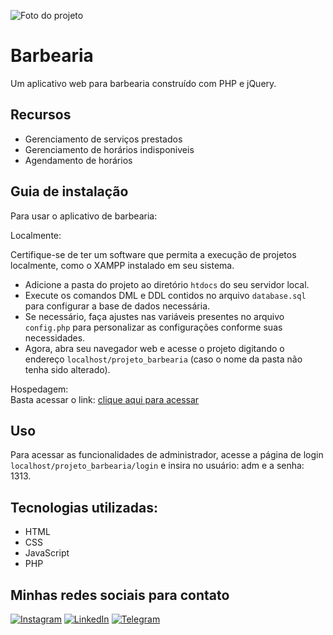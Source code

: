 ![Foto do projeto](https://github.com/lezzin/projeto_barbearia/assets/103830032/8fb1f9b2-d087-4c81-b505-120977f5fa53)

# Barbearia

Um aplicativo web para barbearia construído com PHP e jQuery. 

## Recursos

- Gerenciamento de serviços prestados
- Gerenciamento de horários indisponiveis
- Agendamento de horários

## Guia de instalação

Para usar o aplicativo de barbearia:

Localmente:<br>

Certifique-se de ter um software que permita a execução de projetos localmente, como o XAMPP instalado em seu sistema.

- Adicione a pasta do projeto ao diretório ```htdocs``` do seu servidor local.
- Execute os comandos DML e DDL contidos no arquivo ```database.sql``` para configurar a base de dados necessária.
- Se necessário, faça ajustes nas variáveis presentes no arquivo ```config.php``` para personalizar as configurações conforme suas necessidades.
- Agora, abra seu navegador web e acesse o projeto digitando o endereço ```localhost/projeto_barbearia``` (caso o nome da pasta não tenha sido alterado).

Hospedagem:<br>
Basta acessar o link: [clique aqui para acessar](https://lzzn-barber.000webhostapp.com/)

## Uso

Para acessar as funcionalidades de administrador, acesse a página de login ```localhost/projeto_barbearia/login``` e insira no usuário: adm e a senha: 1313.

## Tecnologias utilizadas:

* HTML
* CSS
* JavaScript
* PHP

## Minhas redes sociais para contato

[![Instagram](https://img.shields.io/badge/Instagram-E4405F?style=for-the-badge&logo=instagram&logoColor=white)](https://www.instagram.com/leandroadrian_/)
[![LinkedIn](https://img.shields.io/badge/LinkedIn-0077B5?style=for-the-badge&logo=linkedin&logoColor=white)](https://www.linkedin.com/in/leandro-adrian)
[![Telegram](https://img.shields.io/badge/Telegram-2CA5E0?style=for-the-badge&logo=telegram&logoColor=white)](https://t.me/LeandroAdrian)

